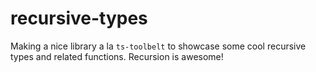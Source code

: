# recursive-types

Making a nice library a la `ts-toolbelt` to showcase some cool recursive types and related functions. Recursion is awesome!
